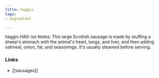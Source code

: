 ```yaml
---
title: haggis
tags:
- ingredient

---
```

haggis HAG-iss Notes: This large Scottish sausage is made by stuffing a sheep's stomach with the animal's heart, lungs, and liver, and then adding oatmeal, onion, fat, and seasonings. It's usually steamed before serving.

### Links

* [[sausages]]
